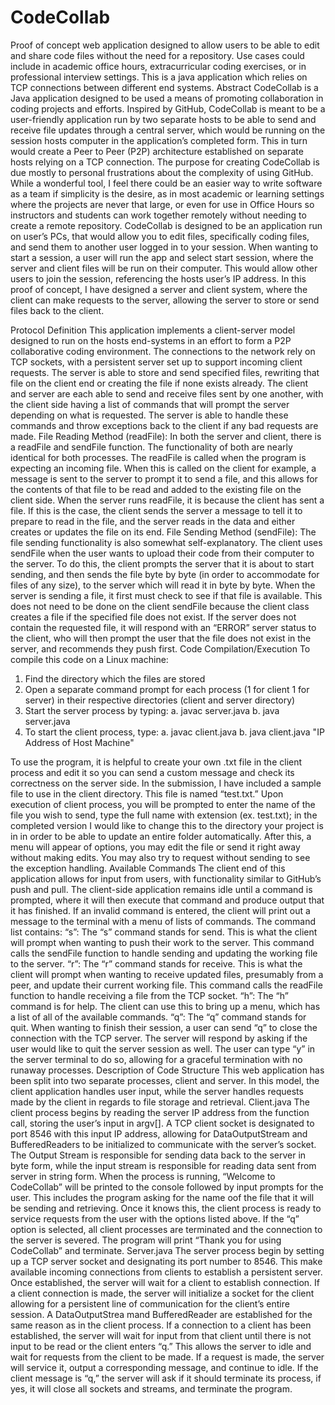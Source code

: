 # CodeCollab
Proof of concept web application designed to allow users to be able to edit and share code files without the need for a repository. Use cases could include in academic office hours, extracurricular coding exercises, or in professional interview settings. This is a java application which relies on TCP connections between different end systems.
Abstract
	CodeCollab is a Java application designed to be used a means of promoting collaboration in coding projects and efforts. Inspired by GitHub, CodeCollab is meant to be a user-friendly application run by two separate hosts to be able to send and receive file updates through a central server, which would be running on the session hosts computer in the application’s completed form. This in turn would create a Peer to Peer (P2P) architecture established on separate hosts relying on a TCP connection.  The purpose for creating CodeCollab is due mostly to personal frustrations about the complexity of using GitHub. While a wonderful tool, I feel there could be an easier way to write software as a team if simplicity is the desire, as in most academic or learning settings where the projects are never that large, or even for use in Office Hours so instructors and students can work together remotely without needing to create a remote repository. 
CodeCollab is designed to be an application run on user’s PCs, that would allow you to edit files, specifically coding files, and send them to another user logged in to your session. When wanting to start a session, a user will run the app and select start session, where the server and client files will be run on their computer. This would allow other users to join the session, referencing the hosts user’s IP address. In this proof of concept, I have designed a server and client system, where the client can make requests to the server, allowing the server to store or send files back to the client.


Protocol Definition
This application implements a client-server model designed to run on the hosts end-systems in an effort to form a P2P collaborative coding environment. The connections to the network rely on TCP sockets, with a persistent server set up to support incoming client requests. The server is able to store and send specified files, rewriting that file on the client end or creating the file if none exists already. The client and server are each able to send and receive files sent by one another, with the client side having a list of commands that will prompt the server depending on what is requested. The server is able to handle these commands and throw exceptions back to the client if any bad requests are made. 
File Reading Method (readFile):
In both the server and client, there is a readFile and sendFile function. The functionality of both are nearly identical for both processes. The readFile is called when the program is expecting an incoming file. When this is called on the client for example, a message is sent to the server to prompt it to send a file, and this allows for the contents of that file to be read and added to the existing file on the client side. When the server runs readFile, it is because the client has sent a file. If this is the case, the client sends the server a message to tell it to prepare to read in the file, and the server reads in the data and either creates or updates the file on its end.
File Sending Method (sendFile):
The file sending functionality is also somewhat self-explanatory. The client uses sendFile when the user wants to upload their code from their computer to the server. To do this, the client prompts the server that it is about to start sending, and then sends the file byte by byte (in order to accommodate for files of any size), to the server which will read it in byte by byte. When the server is sending a file, it first must check to see if that file is available. This does not need to be done on the client sendFile because the client class creates a file if the specified file does not exist. If the server does not contain the requested file, it will respond with an “ERROR” server status to the client, who will then prompt the user that the file does not exist in the server, and recommends they push first.
Code Compilation/Execution
To compile this code on a Linux machine:
1.	Find the directory which the files are stored
2.	Open a separate command prompt for each process (1 for client 1 for server) in their respective directories (client and server directory)
3.	Start the server process by typing:	
	a. javac server.java
	b. java server.java
4.	To start the client process, type:
	a. javac client.java
	b. java client.java "IP Address of Host Machine"

To use the program, it is helpful to create your own .txt file in the client process and edit it so you can send a custom message and check its correctness on the server side. In the submission, I have included a sample file to use in the client directory. This file is named “test.txt.” Upon execution of client process, you will be prompted to enter the name of the file you wish to send, type the full name with extension (ex. test.txt); in the completed version I would like to change this to the directory your project is in in order to be able to update an entire folder automatically. After this, a menu will appear of options, you may edit the file or send it right away without making edits. You may also try to request without sending to see the exception handling. 
Available Commands
The client end of this application allows for input from users, with functionality similar to GitHub’s push and pull. The client-side application remains idle until a command is prompted, where it will then execute that command and produce output that it has finished. If an invalid command is entered, the client will print out a message to the terminal with a menu of lists of commands. The command list contains:
	“s”:
The “s” command stands for send. This is what the client will prompt when wanting to push their work to the server. This command calls the sendFile function to handle sending and updating the working file to the server.
	“r”:
The “r” command stands for receive. This is what the client will prompt when wanting to receive updated files, presumably from a peer, and update their current working file. This command calls the readFile function to handle receiving a file from the TCP socket.
	“h”:
The “h” command is for help. The client can use this to bring up a menu, which has a list of all of the available commands.
	“q”:
The “q” command stands for quit. When wanting to finish their session, a user can send “q” to close the connection with the TCP server. The server will respond by asking if the user would like to quit the server session as well. The user can type “y” in the server terminal to do so, allowing for a graceful termination with no runaway processes.
Description of Code Structure
This web application has been split into two separate processes, client and server. In this model, the client application handles user input, while the server handles requests made by the client in regards to file storage and retrieval.
Client.java
The client process begins by reading the server IP address from the function call, storing the user’s input in argv[]. A TCP client socket is designated to port 8546 with this input IP address, allowing for DataOutputStream and BufferedReaders to be initialized to communicate with the server’s socket. The Output Stream is responsible for sending data back to the server in byte form, while the input stream is responsible for reading data sent from server in string form. When the process is running, “Welcome to CodeCollab” will be printed to the console followed by input prompts for the user. This includes the program asking for the name oof the file that it will be sending and retrieving. Once it knows this, the client process is ready to service requests from the user with the options listed above. If the “q” option is selected, all client processes are terminated and the connection to the server is severed. The program will print “Thank you for using CodeCollab” and terminate.
Server.java
The server process begin by setting up a TCP server socket and designating its port number to 8546. This make available incoming connections from clients to establish a persistent server. Once established, the server will wait for a client to establish connection. If a client connection is made, the server will initialize a socket for the client allowing for a persistent line of communication for the client’s entire session. A DataOutputStrea mand BufferedReader are established for the same reason as in the client process. If a connection to a client has been established, the server will wait for input from that client until there is not input to be read or the client enters “q.” This allows the server to idle and wait for requests from the client to be made. If a request is made, the server will service it, output a corresponding message, and continue to idle. If the client message is “q,” the server will ask if it should terminate its process, if yes, it will close all sockets and streams, and terminate the program. 
